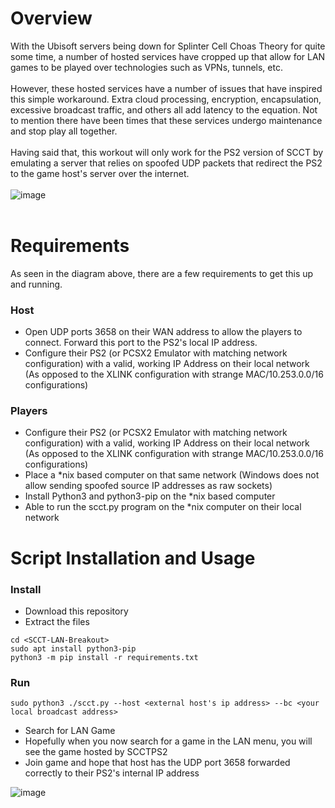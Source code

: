# Overview
With the Ubisoft servers being down for Splinter Cell Choas Theory for quite some time, a number of hosted services have cropped up that allow for LAN games to be played over technologies such as VPNs, tunnels, etc.
<br><br>
However, these hosted services have a number of issues that have inspired this simple workaround. Extra cloud processing, encryption, encapsulation, excessive broadcast traffic, and others all add latency to the equation. Not to mention there have been times that these services undergo maintenance and stop play all together.
<br><br>
Having said that, this workout will only work for the PS2 version of SCCT by emulating a server that relies on spoofed UDP packets that redirect the PS2 to the game host's server over the internet.
<br><br>
![image](https://github.com/airmon-ster/SCCT-LAN-Breakout/assets/31023869/9b24ebff-cd74-4b12-beb0-9a7f812c29fe)
<br><br>
# Requirements
As seen in the diagram above, there are a few requirements to get this up and running.
<br>
### Host
- Open UDP ports 3658 on their WAN address to allow the players to connect. Forward this port to the PS2's local IP address.
- Configure their PS2 (or PCSX2 Emulator with matching network configuration) with a valid, working IP Address on their local network (As opposed to the XLINK configuration with strange MAC/10.253.0.0/16 configurations)
### Players
- Configure their PS2 (or PCSX2 Emulator with matching network configuration)  with a valid, working IP Address on their local network (As opposed to the XLINK configuration with strange MAC/10.253.0.0/16 configurations)
- Place a *nix based computer on that same network (Windows does not allow sending spoofed source IP addresses as raw sockets)
- Install Python3 and python3-pip on the *nix based computer
- Able to run the scct.py program on the *nix computer on their local network
# Script Installation and Usage
### Install
- Download this repository
- Extract the files
```
cd <SCCT-LAN-Breakout>
sudo apt install python3-pip
python3 -m pip install -r requirements.txt
```
### Run
```
sudo python3 ./scct.py --host <external host's ip address> --bc <your local broadcast address>
```
- Search for LAN Game
- Hopefully when you now search for a game in the LAN menu, you will see the game hosted by SCCTPS2
- Join game and hope that host has the UDP port 3658 forwarded correctly to their PS2's internal IP address
  
![image](https://github.com/airmon-ster/SCCT-LAN-Breakout/assets/31023869/ed9cc908-bb97-4cc4-85e4-9d9aa60f4715)
